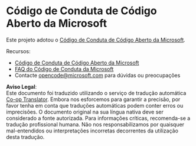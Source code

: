 <!--
CO_OP_TRANSLATOR_METADATA:
{
  "original_hash": "c06b12caf3c901eb3156e3dd5b0aea56",
  "translation_date": "2025-07-13T14:28:09+00:00",
  "source_file": "CODE_OF_CONDUCT.md",
  "language_code": "pt"
}
-->
# Código de Conduta de Código Aberto da Microsoft

Este projeto adotou o [Código de Conduta de Código Aberto da Microsoft](https://opensource.microsoft.com/codeofconduct/).

Recursos:

- [Código de Conduta de Código Aberto da Microsoft](https://opensource.microsoft.com/codeofconduct/)
- [FAQ do Código de Conduta da Microsoft](https://opensource.microsoft.com/codeofconduct/faq/)
- Contacte [opencode@microsoft.com](mailto:opencode@microsoft.com) para dúvidas ou preocupações

**Aviso Legal**:  
Este documento foi traduzido utilizando o serviço de tradução automática [Co-op Translator](https://github.com/Azure/co-op-translator). Embora nos esforcemos para garantir a precisão, por favor tenha em conta que traduções automáticas podem conter erros ou imprecisões. O documento original na sua língua nativa deve ser considerado a fonte autorizada. Para informações críticas, recomenda-se a tradução profissional humana. Não nos responsabilizamos por quaisquer mal-entendidos ou interpretações incorretas decorrentes da utilização desta tradução.